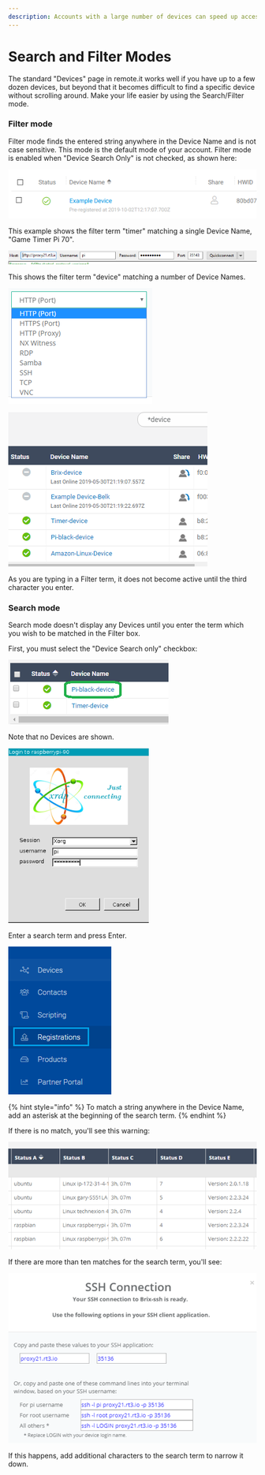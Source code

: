 ```yaml
---
description: Accounts with a large number of devices can speed up access using this mode
---
```


# Search and Filter Modes

The standard "Devices" page in remote.it works well if you have up to a few dozen devices, but beyond that it becomes difficult to find a specific device without scrolling around.  Make your life easier by using the Search/Filter mode.

### Filter mode

Filter mode finds the entered string anywhere in the Device Name and is not case sensitive.  This mode is the default mode of your account.   Filter mode is enabled when "Device Search Only" is not checked, as shown here:

![](../../../.gitbook/assets/image%20%28238%29.png)

This example shows the filter term "timer" matching a single Device Name, "Game Timer Pi 70".

![](../../../.gitbook/assets/image%20%28397%29.png)

This shows the filter term "device" matching a number of Device Names.

![](../../../.gitbook/assets/image%20%28287%29.png)

![](../../../.gitbook/assets/image%20%2854%29.png)

As you are typing in a Filter term, it does not become active until the third character you enter.

### Search mode

Search mode doesn't display any Devices until you enter the term which you wish to be matched in the Filter box.

First, you must select the "Device Search only" checkbox:

![](../../../.gitbook/assets/image%20%28341%29.png)

Note that no Devices are shown.

![](../../../.gitbook/assets/image%20%28144%29.png)

Enter a search term and press Enter.  

![](../../../.gitbook/assets/image%20%28336%29.png)

{% hint style="info" %}
To match a string anywhere in the Device Name, add an asterisk at the beginning of the search term.
{% endhint %}

If there is no match, you'll see this warning:

![](../../../.gitbook/assets/image%20%28157%29.png)

If there are more than ten matches for the search term, you'll see:

![](../../../.gitbook/assets/image%20%2841%29.png)

If this happens, add additional characters to the search term to narrow it down.

